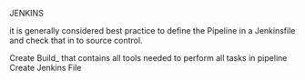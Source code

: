 JENKINS

it is generally considered best practice to define the Pipeline in a Jenkinsfile and check that in to source control.

Create Build_ that contains all tools needed to perform all tasks in pipeline
Create Jenkins File